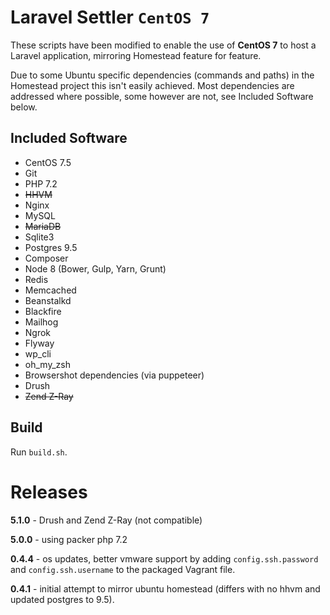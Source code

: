 # Laravel Settler `CentOS 7`

These scripts have been modified to enable the use of __CentOS 7__ to host a Laravel application, mirroring Homestead feature for feature.

Due to some Ubuntu specific dependencies (commands and paths) in the Homestead project this isn't easily achieved.
Most dependencies are addressed where possible, some however are not, see Included Software below.

## Included Software

* CentOS 7.5
* Git
* PHP 7.2
* ~~HHVM~~
* Nginx
* MySQL
* ~~MariaDB~~
* Sqlite3
* Postgres 9.5
* Composer
* Node 8 (Bower, Gulp, Yarn, Grunt)
* Redis
* Memcached
* Beanstalkd
* Blackfire
* Mailhog
* Ngrok
* Flyway
* wp_cli
* oh_my_zsh
* Browsershot dependencies (via puppeteer)
* Drush
* ~~Zend Z-Ray~~


## Build

Run `build.sh`.

# Releases

__5.1.0__ - Drush and Zend Z-Ray (not compatible)

__5.0.0__ - using packer php 7.2

__0.4.4__ - os updates, better vmware support by adding `config.ssh.password` and `config.ssh.username` to the packaged Vagrant file. 

__0.4.1__ - initial attempt to mirror ubuntu homestead (differs with no hhvm and updated postgres to 9.5).  
